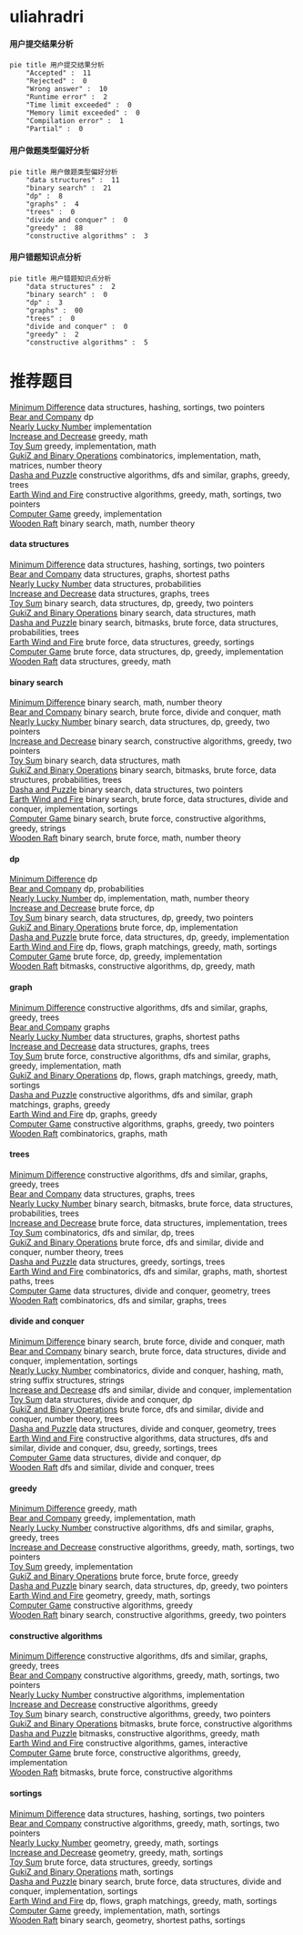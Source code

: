 # uliahradri
<!-- tabs:start -->
#### **用户提交结果分析**

```mermaid
pie title 用户提交结果分析
    "Accepted" :  11
    "Rejected" :  0
    "Wrong answer" :  10
    "Runtime error" :  2
    "Time limit exceeded" :  0
    "Memory limit exceeded" :  0
    "Compilation error" :  1
    "Partial" :  0
```
#### **用户做题类型偏好分析**

```mermaid
pie title 用户做题类型偏好分析
    "data structures" :  11
    "binary search" :  21
    "dp" :  8
    "graphs" :  4
    "trees" :  0
    "divide and conquer" :  0
    "greedy" :  88
    "constructive algorithms" :  3
```
#### **用户错题知识点分析**

```mermaid
pie title 用户错题知识点分析
    "data structures" :  2
    "binary search" :  0
    "dp" :  3
    "graphs" :  00
    "trees" :  0
    "divide and conquer" :  0
    "greedy" :  2
    "constructive algorithms" :  5
```
<!-- tabs:end -->
# 推荐题目
[Minimum Difference](http://codeforces.com/problemset/problem/1476/G)		data structures,
                        hashing,
                        sortings,
                        two pointers		  
[Bear and Company](https://codeforces.com/contest/791/problem/E)		dp		  
[Nearly Lucky Number](http://codeforces.com/problemset/problem/110/A)		implementation		  
[Increase and Decrease](http://codeforces.com/problemset/problem/246/B)		greedy,
                        math		  
[Toy Sum](http://codeforces.com/problemset/problem/405/D)		greedy,
                        implementation,
                        math		  
[GukiZ and Binary Operations](http://codeforces.com/problemset/problem/551/D)		combinatorics,
                        implementation,
                        math,
                        matrices,
                        number theory		  
[Dasha and Puzzle](http://codeforces.com/problemset/problem/761/E)		constructive algorithms,
                        dfs and similar,
                        graphs,
                        greedy,
                        trees		  
[Earth Wind and Fire](http://codeforces.com/problemset/problem/1148/E)		constructive algorithms,
                        greedy,
                        math,
                        sortings,
                        two pointers		  
[Computer Game](http://codeforces.com/problemset/problem/37/B)		greedy,
                        implementation		  
[Wooden Raft](https://codeforces.com/contest/1240/problem/E)		binary search,
                        math,
                        number theory		  
<!-- tabs:start -->
#### **data structures**
[Minimum Difference](http://codeforces.com/problemset/problem/1476/G)		data structures,
                        hashing,
                        sortings,
                        two pointers		  
[Bear and Company](http://codeforces.com/problemset/problem/1163/F)		data structures,
                        graphs,
                        shortest paths		  
[Nearly Lucky Number](http://codeforces.com/problemset/problem/749/E)		data structures,
                        probabilities		  
[Increase and Decrease](http://codeforces.com/problemset/problem/418/D)		data structures,
                        graphs,
                        trees		  
[Toy Sum](http://codeforces.com/problemset/problem/1492/C)		binary search,
                        data structures,
                        dp,
                        greedy,
                        two pointers		  
[GukiZ and Binary Operations](http://codeforces.com/problemset/problem/1490/G)		binary search,
                        data structures,
                        math		  
[Dasha and Puzzle](http://codeforces.com/problemset/problem/1479/D)		binary search,
                        bitmasks,
                        brute force,
                        data structures,
                        probabilities,
                        trees		  
[Earth Wind and Fire](http://codeforces.com/problemset/problem/1497/A)		brute force,
                        data structures,
                        greedy,
                        sortings		  
[Computer Game](http://codeforces.com/problemset/problem/1491/C)		brute force,
                        data structures,
                        dp,
                        greedy,
                        implementation		  
[Wooden Raft](http://codeforces.com/problemset/problem/1492/B)		data structures,
                        greedy,
                        math		  
#### **binary search**
[Minimum Difference](https://codeforces.com/contest/1240/problem/E)		binary search,
                        math,
                        number theory		  
[Bear and Company](http://codeforces.com/problemset/problem/1111/C)		binary search,
                        brute force,
                        divide and conquer,
                        math		  
[Nearly Lucky Number](http://codeforces.com/problemset/problem/1492/C)		binary search,
                        data structures,
                        dp,
                        greedy,
                        two pointers		  
[Increase and Decrease](http://codeforces.com/problemset/problem/1463/D)		binary search,
                        constructive algorithms,
                        greedy,
                        two pointers		  
[Toy Sum](http://codeforces.com/problemset/problem/1490/G)		binary search,
                        data structures,
                        math		  
[GukiZ and Binary Operations](http://codeforces.com/problemset/problem/1479/D)		binary search,
                        bitmasks,
                        brute force,
                        data structures,
                        probabilities,
                        trees		  
[Dasha and Puzzle](http://codeforces.com/problemset/problem/1436/E)		binary search,
                        data structures,
                        two pointers		  
[Earth Wind and Fire](http://codeforces.com/problemset/problem/1461/D)		binary search,
                        brute force,
                        data structures,
                        divide and conquer,
                        implementation,
                        sortings		  
[Computer Game](http://codeforces.com/problemset/problem/1493/C)		binary search,
                        brute force,
                        constructive algorithms,
                        greedy,
                        strings		  
[Wooden Raft](http://codeforces.com/problemset/problem/1487/D)		binary search,
                        brute force,
                        math,
                        number theory		  
#### **dp**
[Minimum Difference](https://codeforces.com/contest/791/problem/E)		dp		  
[Bear and Company](http://codeforces.com/problemset/problem/1172/C2)		dp,
                        probabilities		  
[Nearly Lucky Number](http://codeforces.com/problemset/problem/1107/D)		dp,
                        implementation,
                        math,
                        number theory		  
[Increase and Decrease](http://codeforces.com/problemset/problem/1353/F)		brute force,
                        dp		  
[Toy Sum](http://codeforces.com/problemset/problem/1492/C)		binary search,
                        data structures,
                        dp,
                        greedy,
                        two pointers		  
[GukiZ and Binary Operations](https://codeforces.com/contest/1457/problem/C)		brute force,
                        dp,
                        implementation		  
[Dasha and Puzzle](http://codeforces.com/problemset/problem/1491/C)		brute force,
                        data structures,
                        dp,
                        greedy,
                        implementation		  
[Earth Wind and Fire](http://codeforces.com/problemset/problem/1437/C)		dp,
                        flows,
                        graph matchings,
                        greedy,
                        math,
                        sortings		  
[Computer Game](http://codeforces.com/problemset/problem/1499/B)		brute force,
                        dp,
                        greedy,
                        implementation		  
[Wooden Raft](http://codeforces.com/problemset/problem/1491/D)		bitmasks,
                        constructive algorithms,
                        dp,
                        greedy,
                        math		  
#### **graph**
[Minimum Difference](http://codeforces.com/problemset/problem/761/E)		constructive algorithms,
                        dfs and similar,
                        graphs,
                        greedy,
                        trees		  
[Bear and Company](http://codeforces.com/problemset/problem/939/A)		graphs		  
[Nearly Lucky Number](http://codeforces.com/problemset/problem/1163/F)		data structures,
                        graphs,
                        shortest paths		  
[Increase and Decrease](http://codeforces.com/problemset/problem/418/D)		data structures,
                        graphs,
                        trees		  
[Toy Sum](http://codeforces.com/problemset/problem/1487/C)		brute force,
                        constructive algorithms,
                        dfs and similar,
                        graphs,
                        greedy,
                        implementation,
                        math		  
[GukiZ and Binary Operations](http://codeforces.com/problemset/problem/1437/C)		dp,
                        flows,
                        graph matchings,
                        greedy,
                        math,
                        sortings		  
[Dasha and Puzzle](http://codeforces.com/problemset/problem/1470/D)		constructive algorithms,
                        dfs and similar,
                        graph matchings,
                        graphs,
                        greedy		  
[Earth Wind and Fire](http://codeforces.com/problemset/problem/1476/C)		dp,
                        graphs,
                        greedy		  
[Computer Game](http://codeforces.com/problemset/problem/1304/D)		constructive algorithms,
                        graphs,
                        greedy,
                        two pointers		  
[Wooden Raft](http://codeforces.com/problemset/problem/1475/C)		combinatorics,
                        graphs,
                        math		  
#### **trees**
[Minimum Difference](http://codeforces.com/problemset/problem/761/E)		constructive algorithms,
                        dfs and similar,
                        graphs,
                        greedy,
                        trees		  
[Bear and Company](http://codeforces.com/problemset/problem/418/D)		data structures,
                        graphs,
                        trees		  
[Nearly Lucky Number](http://codeforces.com/problemset/problem/1479/D)		binary search,
                        bitmasks,
                        brute force,
                        data structures,
                        probabilities,
                        trees		  
[Increase and Decrease](http://codeforces.com/problemset/problem/1511/C)		brute force,
                        data structures,
                        implementation,
                        trees		  
[Toy Sum](http://codeforces.com/problemset/problem/1499/F)		combinatorics,
                        dfs and similar,
                        dp,
                        trees		  
[GukiZ and Binary Operations](http://codeforces.com/problemset/problem/1491/E)		brute force,
                        dfs and similar,
                        divide and conquer,
                        number theory,
                        trees		  
[Dasha and Puzzle](http://codeforces.com/problemset/problem/1466/D)		data structures,
                        greedy,
                        sortings,
                        trees		  
[Earth Wind and Fire](http://codeforces.com/problemset/problem/1495/D)		combinatorics,
                        dfs and similar,
                        graphs,
                        math,
                        shortest paths,
                        trees		  
[Computer Game](http://codeforces.com/problemset/problem/1303/G)		data structures,
                        divide and conquer,
                        geometry,
                        trees		  
[Wooden Raft](http://codeforces.com/problemset/problem/1454/E)		combinatorics,
                        dfs and similar,
                        graphs,
                        trees		  
#### **divide and conquer**
[Minimum Difference](http://codeforces.com/problemset/problem/1111/C)		binary search,
                        brute force,
                        divide and conquer,
                        math		  
[Bear and Company](http://codeforces.com/problemset/problem/1461/D)		binary search,
                        brute force,
                        data structures,
                        divide and conquer,
                        implementation,
                        sortings		  
[Nearly Lucky Number](http://codeforces.com/problemset/problem/1466/G)		combinatorics,
                        divide and conquer,
                        hashing,
                        math,
                        string suffix structures,
                        strings		  
[Increase and Decrease](http://codeforces.com/problemset/problem/1490/D)		dfs and similar,
                        divide and conquer,
                        implementation		  
[Toy Sum](https://codeforces.com/contest/1483/problem/C)		data structures,
                        divide and conquer,
                        dp		  
[GukiZ and Binary Operations](http://codeforces.com/problemset/problem/1491/E)		brute force,
                        dfs and similar,
                        divide and conquer,
                        number theory,
                        trees		  
[Dasha and Puzzle](http://codeforces.com/problemset/problem/1303/G)		data structures,
                        divide and conquer,
                        geometry,
                        trees		  
[Earth Wind and Fire](http://codeforces.com/problemset/problem/1494/D)		constructive algorithms,
                        data structures,
                        dfs and similar,
                        divide and conquer,
                        dsu,
                        greedy,
                        sortings,
                        trees		  
[Computer Game](http://codeforces.com/problemset/problem/1482/E)		data structures,
                        divide and conquer,
                        dp		  
[Wooden Raft](http://codeforces.com/problemset/problem/566/C)		dfs and similar,
                        divide and conquer,
                        trees		  
#### **greedy**
[Minimum Difference](http://codeforces.com/problemset/problem/246/B)		greedy,
                        math		  
[Bear and Company](http://codeforces.com/problemset/problem/405/D)		greedy,
                        implementation,
                        math		  
[Nearly Lucky Number](http://codeforces.com/problemset/problem/761/E)		constructive algorithms,
                        dfs and similar,
                        graphs,
                        greedy,
                        trees		  
[Increase and Decrease](http://codeforces.com/problemset/problem/1148/E)		constructive algorithms,
                        greedy,
                        math,
                        sortings,
                        two pointers		  
[Toy Sum](http://codeforces.com/problemset/problem/37/B)		greedy,
                        implementation		  
[GukiZ and Binary Operations](http://codeforces.com/problemset/problem/1415/B)		brute force,
                        brute force,
                        greedy		  
[Dasha and Puzzle](http://codeforces.com/problemset/problem/1492/C)		binary search,
                        data structures,
                        dp,
                        greedy,
                        two pointers		  
[Earth Wind and Fire](https://codeforces.com/contest/1496/problem/C)		geometry,
                        greedy,
                        math,
                        sortings		  
[Computer Game](http://codeforces.com/problemset/problem/1493/A)		constructive algorithms,
                        greedy		  
[Wooden Raft](http://codeforces.com/problemset/problem/1463/D)		binary search,
                        constructive algorithms,
                        greedy,
                        two pointers		  
#### **constructive algorithms**
[Minimum Difference](http://codeforces.com/problemset/problem/761/E)		constructive algorithms,
                        dfs and similar,
                        graphs,
                        greedy,
                        trees		  
[Bear and Company](http://codeforces.com/problemset/problem/1148/E)		constructive algorithms,
                        greedy,
                        math,
                        sortings,
                        two pointers		  
[Nearly Lucky Number](http://codeforces.com/problemset/problem/311/A)		constructive algorithms,
                        implementation		  
[Increase and Decrease](http://codeforces.com/problemset/problem/1493/A)		constructive algorithms,
                        greedy		  
[Toy Sum](http://codeforces.com/problemset/problem/1463/D)		binary search,
                        constructive algorithms,
                        greedy,
                        two pointers		  
[GukiZ and Binary Operations](https://codeforces.com/contest/1456/problem/B)		bitmasks,
                        brute force,
                        constructive algorithms		  
[Dasha and Puzzle](http://codeforces.com/problemset/problem/1492/D)		bitmasks,
                        constructive algorithms,
                        greedy,
                        math		  
[Earth Wind and Fire](https://codeforces.com/contest/1504/problem/D)		constructive algorithms,
                        games,
                        interactive		  
[Computer Game](https://codeforces.com/contest/1483/problem/A)		brute force,
                        constructive algorithms,
                        greedy,
                        implementation		  
[Wooden Raft](https://codeforces.com/contest/1457/problem/D)		bitmasks,
                        brute force,
                        constructive algorithms		  
#### **sortings**
[Minimum Difference](http://codeforces.com/problemset/problem/1476/G)		data structures,
                        hashing,
                        sortings,
                        two pointers		  
[Bear and Company](http://codeforces.com/problemset/problem/1148/E)		constructive algorithms,
                        greedy,
                        math,
                        sortings,
                        two pointers		  
[Nearly Lucky Number](https://codeforces.com/contest/1496/problem/C)		geometry,
                        greedy,
                        math,
                        sortings		  
[Increase and Decrease](http://codeforces.com/problemset/problem/1495/A)		geometry,
                        greedy,
                        math,
                        sortings		  
[Toy Sum](http://codeforces.com/problemset/problem/1497/A)		brute force,
                        data structures,
                        greedy,
                        sortings		  
[GukiZ and Binary Operations](http://codeforces.com/problemset/problem/1427/A)		math,
                        sortings		  
[Dasha and Puzzle](http://codeforces.com/problemset/problem/1461/D)		binary search,
                        brute force,
                        data structures,
                        divide and conquer,
                        implementation,
                        sortings		  
[Earth Wind and Fire](http://codeforces.com/problemset/problem/1437/C)		dp,
                        flows,
                        graph matchings,
                        greedy,
                        math,
                        sortings		  
[Computer Game](http://codeforces.com/problemset/problem/1473/A)		greedy,
                        implementation,
                        math,
                        sortings		  
[Wooden Raft](http://codeforces.com/problemset/problem/1486/B)		binary search,
                        geometry,
                        shortest paths,
                        sortings		  
<!-- tabs:end -->
